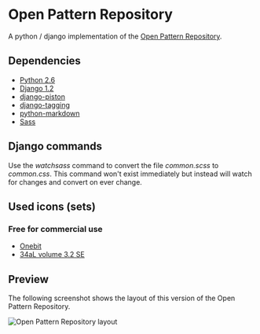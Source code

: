 Open Pattern Repository
==================
A python / django implementation of the [Open Pattern Repository](http://code.google.com/p/openpatternrepository/ "The OPR hosted on google code.").

Dependencies
------------------
- [Python 2.6](http://www.python.de/ "Python homepage")
- [Django 1.2](http://www.djangoproject.com/ "Django homepage")
- [django-piston](https://bitbucket.org/jespern/django-piston/wiki/Home "django-piston homepage")
- [django-tagging](http://code.google.com/p/django-tagging/ "django-tagging homepage")
- [python-markdown](http://www.freewisdom.org/projects/python-markdown/ "python-markdown homepage")
- [Sass](http://sass-lang.com/ "Sass homepage")


Django commands
------------------
Use the *watchsass* command to convert the file *common.scss* to *common.css*. This command won't exist immediately but instead will watch for changes and convert on ever change.

Used icons (sets)
------------------

### Free for commercial use
- [Onebit](http://www.icojoy.com/articles/44/ "Onebit")
- [34aL volume 3.2 SE](http://www.iconfinder.com/browse/iconset/icojoy/ "Iconset homepage")

Preview
------------------
The following screenshot shows the layout of this version of the Open Pattern Repository.

![Open Pattern Repository layout](http://bripkens.de/images/dopr-preview.png "Open Pattern Repository layout")